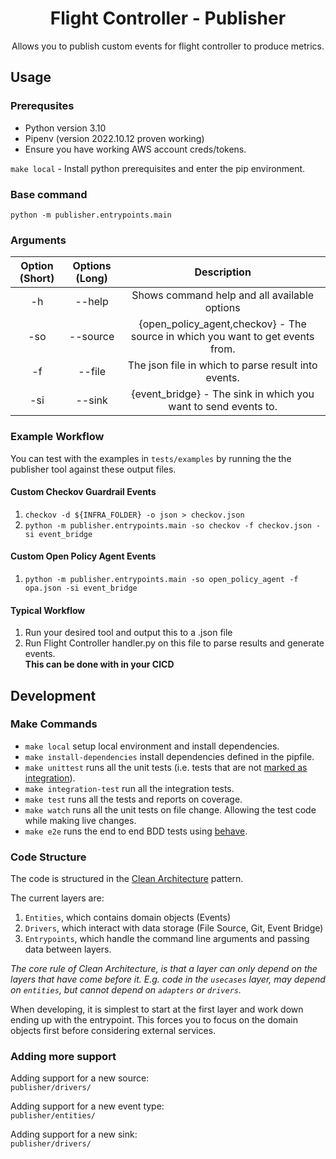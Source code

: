 <h1 align="center">Flight Controller - Publisher</h1>
<p align="center">Allows you to publish custom events for flight controller to produce metrics.</p>

## Usage

### Prerequsites

- Python version 3.10
- Pipenv (version 2022.10.12 proven working)
- Ensure you have working AWS account creds/tokens.

`make local` - Install python prerequisites and enter the pip environment.

### Base command

`python -m publisher.entrypoints.main`

### Arguments

| Option (Short) | Options (Long) |                                   Description                                  |
|:--------------:|:--------------:|:------------------------------------------------------------------------------:|
| -h             | --help         | Shows command help and all available options                                   |
| -so            | --source       | {open_policy_agent,checkov} - The source in which you want to get events from. |
| -f             | --file         | The json file in which to parse result into events.                            |
| -si            | --sink         | {event_bridge} - The sink in which you want to send events to.                 |

### Example Workflow

You can test with the examples in `tests/examples` by running the the publisher tool against these output files.

#### Custom Checkov Guardrail Events

1. `checkov -d ${INFRA_FOLDER} -o json > checkov.json`
2. `python -m publisher.entrypoints.main -so checkov -f checkov.json -si event_bridge`

#### Custom Open Policy Agent Events

1. `python -m publisher.entrypoints.main -so open_policy_agent -f opa.json -si event_bridge`

#### Typical Workflow

1. Run your desired tool and output this to a .json file
2. Run Flight Controller handler.py on this file to parse results and generate events.  
**This can be done with in your CICD**

## Development

### Make Commands

- `make local` setup local environment and install dependencies.
- `make install-dependencies` install dependencies defined in the pipfile.
- `make unittest` runs all the unit tests (i.e. tests that are not [marked as integration](https://docs.pytest.org/en/7.1.x/example/markers.html)).
- `make integration-test` run all the integration tests.
- `make test` runs all the tests and reports on coverage.
- `make watch` runs all the unit tests on file change. Allowing the test code while making live changes.
- `make e2e` runs the end to end BDD tests using [behave](https://github.com/behave/behave).

### Code Structure

The code is structured in the [Clean Architecture](https://blog.cleancoder.com/uncle-bob/2012/08/13/the-clean-architecture.html) pattern.

The current layers are:

1. `Entities`, which contains domain objects (Events)
2. `Drivers`, which interact with data storage (File Source, Git, Event Bridge)
3. `Entrypoints`, which handle the command line arguments and passing data between layers.

*The core rule of Clean Architecture, is that a layer can only depend on the layers that have come before it. E.g. code in the `usecases` layer, may depend on `entities`, but cannot depend on `adapters` or `drivers`.* 

When developing, it is simplest to start at the first layer and work down ending up with the entrypoint. This forces you to focus on the domain objects first before considering external services.

### Adding more support

Adding support for a new source:  
`publisher/drivers/`

Adding support for a new event type:  
`publisher/entities/`

Adding support for a new sink:  
`publisher/drivers/`
